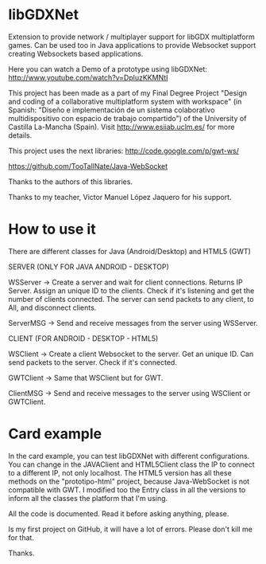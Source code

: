 libGDXNet
=========

Extension to provide network / multiplayer support for libGDX multiplatform games. 
Can be used too in Java applications to provide Websocket support creating Websockets based applications.

Here you can watch a Demo of a prototype using libGDXNet:
http://www.youtube.com/watch?v=DpluzKKMNtI

This project has been made as a part of my Final Degree Project "Design and coding of a collaborative multiplatform system with workspace" (in Spanish: "Diseño e implementación de un sistema colaborativo multidispositivo con espacio de trabajo compartido") of the University of Castilla La-Mancha (Spain).
Visit http://www.esiiab.uclm.es/ for more details.

This project uses the next libraries:
http://code.google.com/p/gwt-ws/

https://github.com/TooTallNate/Java-WebSocket

Thanks to the authors of this libraries.

Thanks to my teacher, Victor Manuel López Jaquero for his support.

How to use it
=============

There are different classes for Java (Android/Desktop) and HTML5 (GWT)

SERVER (ONLY FOR JAVA ANDROID - DESKTOP)

WSServer -> Create a server and wait for client connections. Returns IP Server. Assign an unique ID to the clients. Check if it's listening and get the number of clients connected. The server can send packets to any client, to All, and disconnect clients.

ServerMSG -> Send and receive messages from the server using WSServer.

CLIENT (FOR ANDROID - DESKTOP - HTML5)

WSClient -> Create a client Websocket to the server. Get an unique ID. Can send packets to the server. Check if it's connected.

GWTClient -> Same that WSClient but for GWT.

ClientMSG -> Send and receive messages to the server using WSClient or GWTClient.

Card example
============

In the card example, you can test libGDXNet with different configurations. You can change in the JAVAClient and HTML5Client class the IP to connect to a different IP, not only localhost.
The HTML5 version has all these methods on the "prototipo-html" project, because Java-WebSocket is not compatible with GWT.
I modified too the Entry class in all the versions to inform all the classes the platform that I'm using.

All the code is documented. Read it before asking anything, please.

Is my first project on GitHub, it will have a lot of errors. Please don't kill me for that.

Thanks.
